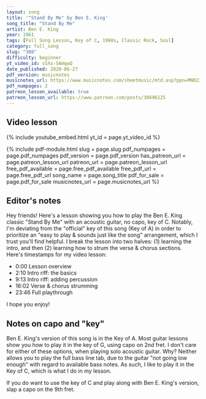 ```yaml
---
layout: song
title: '"Stand By Me" by Ben E. King'
song_title: "Stand By Me"
artist: Ben E. King
year: 1961
tags: [Full Song Lesson, Key of C, 1960s, Classic Rock, Soul]
category: full_song
slug: "308"
difficulty: beginner
yt_video_id: sSXs-SAmqwQ
date_published: 2020-06-27
pdf_version: musicnotes
musicnotes_url: https://www.musicnotes.com/sheetmusic/mtd.asp?ppn=MN0235885
pdf_numpages: 2
patreon_lesson_available: true
patreon_lesson_url: https://www.patreon.com/posts/38696125
---
```


## Video lesson

<!-- Coming soon... -->

{% include youtube_embed.html yt_id = page.yt_video_id %}

{% include pdf-module.html slug = page.slug pdf_numpages = page.pdf_numpages pdf_version = page.pdf_version has_patreon_url = page.patreon_lesson_url patreon_url = page.patreon_lesson_url free_pdf_available = page.free_pdf_available free_pdf_url = page.free_pdf_url song_name = page.song_title pdf_for_sale = page.pdf_for_sale musicnotes_url = page.musicnotes_url %}

## Editor's notes

Hey friends! Here's a lesson showing you how to play the Ben E. King classic "Stand By Me" with an acoustic guitar, no capo, key of C. Notably, I'm deviating from the "official" key of this song (Key of A) in order to prioritize an "easy to play & sounds just like the song" arrangement, which I trust you'll find helpful. I break the lesson into two halves: (1) learning the intro, and then (2) learning how to strum the verse & chorus sections. Here's timestamps for my video lesson:

- 0:00 Lesson overview
- 2:10 Intro riff: the basics
- 9:13 Intro riff: adding percussion
- 16:02 Verse & chorus strumming
- 23:46 Full playthrough

I hope you enjoy!

## Notes on capo and "key"

Ben E. King's version of this song is in the Key of A. Most guitar lessons show you how to play it in the key of G, using capo on 2nd fret. I don't care for either of these options, when playing solo acoustic guitar. Why? Neither allows you to play the full bass line tab, due to the guitar "not going low enough" with regard to available bass notes. As such, I like to play it in the Key of C, which is what I do in my lesson.

If you do want to use the key of C and play along with Ben E. King's version, slap a capo on the 9th fret.

<!-- ## Intro tab

See PDF chord sheet.

## Lyrics with chords

             C            C       Am                  Am
    When the night,   has come...     and the land is dark
            F             G                       C       C
    And the moon is   the only...     light we'll see
         C                C                 Am             Am
    No I won't...     be afraid...    oh, I won't...   be afraid
            F                G                 C        C
    Just as long...   as you stand... stand by me... so darling, darling

        C           C         Am          Am
        Stand... by me... oh, stand... by me
            F       G                C              C
        Oh, stand....... stand by me... stand by me

           C                     C     Am                    Am
    If the sky... that we look upon....... should tumble and fall
           F                  G                  C       C
    Or the mountain... should crumble... to the sea
            C              C             Am              Am
    I won't cry... I won't cry... no, I won't... shed a tear
            F                 G                C         C
    Just as long...   as you stand... stand by me... and darling, darling

        [C] Stand, by [C] me... oh, [Am] stand, by [Am] me... Whoa, [F] stand...[G], stand by me [C], stand by me [C]

    [ Instrumental verse ]

        [C] Darling, darling

        [C] Stand... by [C] me... oh, [Am] stand, by [Am] me... oh, [F] stand...[G], stand by me [C], stand by me [C]

        [C] Whenever you're in trouble won't you

        [C] Stand... by [C] me... oh, [Am] stand, by [Am] me... oh, [F] stand...[G], stand by me [C], stand by me [C]

        [ repeat chorus if desired, fade out, end on C ] -->

